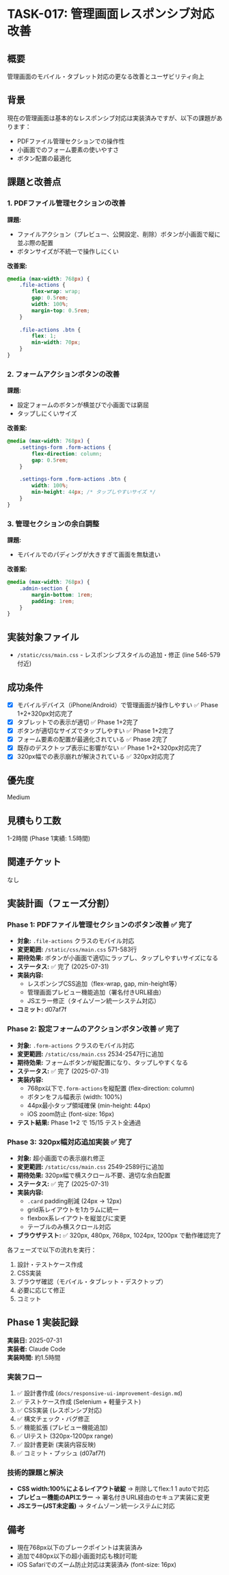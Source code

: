 # TASK-017: 管理画面レスポンシブ対応改善

## 概要
管理画面のモバイル・タブレット対応の更なる改善とユーザビリティ向上

## 背景
現在の管理画面は基本的なレスポンシブ対応は実装済みですが、以下の課題があります：
- PDFファイル管理セクションでの操作性
- 小画面でのフォーム要素の使いやすさ
- ボタン配置の最適化

## 課題と改善点

### 1. PDFファイル管理セクションの改善
**課題:** 
- ファイルアクション（プレビュー、公開設定、削除）ボタンが小画面で縦に並ぶ際の配置
- ボタンサイズが不統一で操作しにくい

**改善案:**
```css
@media (max-width: 768px) {
    .file-actions {
        flex-wrap: wrap;
        gap: 0.5rem;
        width: 100%;
        margin-top: 0.5rem;
    }
    
    .file-actions .btn {
        flex: 1;
        min-width: 70px;
    }
}
```

### 2. フォームアクションボタンの改善
**課題:**
- 設定フォームのボタンが横並びで小画面では窮屈
- タップしにくいサイズ

**改善案:**
```css
@media (max-width: 768px) {
    .settings-form .form-actions {
        flex-direction: column;
        gap: 0.5rem;
    }
    
    .settings-form .form-actions .btn {
        width: 100%;
        min-height: 44px; /* タップしやすいサイズ */
    }
}
```

### 3. 管理セクションの余白調整
**課題:**
- モバイルでのパディングが大きすぎて画面を無駄遣い

**改善案:**
```css
@media (max-width: 768px) {
    .admin-section {
        margin-bottom: 1rem;
        padding: 1rem;
    }
}
```

## 実装対象ファイル
- `/static/css/main.css` - レスポンシブスタイルの追加・修正 (line 546-579付近)

## 成功条件
- [x] モバイルデバイス（iPhone/Android）で管理画面が操作しやすい ✅ Phase 1+2+320px対応完了
- [x] タブレットでの表示が適切 ✅ Phase 1+2完了
- [x] ボタンが適切なサイズでタップしやすい ✅ Phase 1+2完了
- [x] フォーム要素の配置が最適化されている ✅ Phase 2完了
- [x] 既存のデスクトップ表示に影響がない ✅ Phase 1+2+320px対応完了
- [x] 320px幅での表示崩れが解決されている ✅ 320px対応完了

## 優先度
Medium

## 見積もり工数
1-2時間 (Phase 1実績: 1.5時間)

## 関連チケット
なし

## 実装計画（フェーズ分割）

### Phase 1: PDFファイル管理セクションのボタン改善 ✅ 完了
- **対象:** `.file-actions` クラスのモバイル対応
- **変更範囲:** `/static/css/main.css` 571-583行
- **期待効果:** ボタンが小画面で適切にラップし、タップしやすいサイズになる
- **ステータス:** ✅ 完了 (2025-07-31)
- **実装内容:**
  - レスポンシブCSS追加（flex-wrap, gap, min-height等）
  - 管理画面プレビュー機能追加（署名付きURL経由）
  - JSエラー修正（タイムゾーン統一システム対応）
- **コミット:** d07af7f

### Phase 2: 設定フォームのアクションボタン改善 ✅ 完了
- **対象:** `.form-actions` クラスのモバイル対応  
- **変更範囲:** `/static/css/main.css` 2534-2547行に追加
- **期待効果:** フォームボタンが縦配置になり、タップしやすくなる
- **ステータス:** ✅ 完了 (2025-07-31)
- **実装内容:**
  - 768px以下で`.form-actions`を縦配置 (flex-direction: column)
  - ボタンをフル幅表示 (width: 100%)
  - 44px最小タップ領域確保 (min-height: 44px)
  - iOS zoom防止 (font-size: 16px)
- **テスト結果:** Phase 1+2 で 15/15 テスト全通過

### Phase 3: 320px幅対応追加実装 ✅ 完了
- **対象:** 超小画面での表示崩れ修正
- **変更範囲:** `/static/css/main.css` 2549-2589行に追加
- **期待効果:** 320px幅で横スクロール不要、適切な余白配置
- **ステータス:** ✅ 完了 (2025-07-31)
- **実装内容:**
  - `.card` padding削減 (24px → 12px)
  - grid系レイアウトを1カラムに統一
  - flexbox系レイアウトを縦並びに変更
  - テーブルのみ横スクロール対応
- **ブラウザテスト:** ✅ 320px, 480px, 768px, 1024px, 1200px で動作確認完了

各フェーズで以下の流れを実行：
1. 設計・テストケース作成
2. CSS実装
3. ブラウザ確認（モバイル・タブレット・デスクトップ）
4. 必要に応じて修正
5. コミット

## Phase 1 実装記録

**実装日:** 2025-07-31  
**実装者:** Claude Code  
**実装時間:** 約1.5時間  

### 実装フロー
1. ✅ 設計書作成 (`docs/responsive-ui-improvement-design.md`)
2. ✅ テストケース作成 (Selenium + 軽量テスト)
3. ✅ CSS実装 (レスポンシブ対応)
4. ✅ 構文チェック・バグ修正
5. ✅ 機能拡張 (プレビュー機能追加)
6. ✅ UIテスト (320px-1200px range)
7. ✅ 設計書更新 (実装内容反映)
8. ✅ コミット・プッシュ (d07af7f)

### 技術的課題と解決
- **CSS width:100%によるレイアウト破綻** → 削除してflex:1 1 autoで対応
- **プレビュー機能のAPIエラー** → 署名付きURL経由のセキュア実装に変更
- **JSエラー(JST未定義)** → タイムゾーン統一システムに対応

## 備考
- 現在768px以下のブレークポイントは実装済み
- 追加で480px以下の超小画面対応も検討可能
- iOS Safariでのズーム防止対応は実装済み (font-size: 16px)